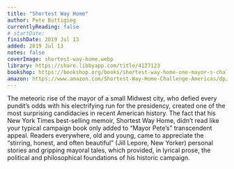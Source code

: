 ```yaml
---
title: "Shortest Way Home"
author: Pete Buttigieg
currentlyReading: false
# startDate:
finishDate: 2019 Jul 13
added: 2019 Jul 13
notes: false
coverImage: shortest-way-home.webp
library: https://share.libbyapp.com/title/4127123
bookshop: https://bookshop.org/books/shortest-way-home-one-mayor-s-challenge-and-a-model-for-america-s-future/9781631494369
amazon: https://www.amazon.com/Shortest-Way-Home-Challenge-Americas/dp/1631494368
---
```


The meteoric rise of the mayor of a small Midwest city, who defied every pundit’s odds with his electrifying run for the presidency, created one of the most surprising candidacies in recent American history. The fact that his New York Times best-selling memoir, Shortest Way Home, didn’t read like your typical campaign book only added to “Mayor Pete’s” transcendent appeal. Readers everywhere, old and young, came to appreciate the “stirring, honest, and often beautiful” (Jill Lepore, New Yorker) personal stories and gripping mayoral tales, which provided, in lyrical prose, the political and philosophical foundations of his historic campaign.  
